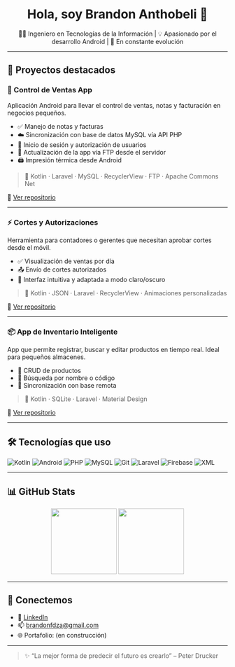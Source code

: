 <h1 align="center">Hola, soy Brandon Anthobeli 👋</h1>
<p align="center">🧑‍💻 Ingeniero en Tecnologías de la Información | 💡 Apasionado por el desarrollo Android | 🚀 En constante evolución</p>

---

## 🚀 Proyectos destacados

### 📱 Control de Ventas App
Aplicación Android para llevar el control de ventas, notas y facturación en negocios pequeños.
- ✅ Manejo de notas y facturas
- ☁️ Sincronización con base de datos MySQL vía API PHP
- 🔐 Inicio de sesión y autorización de usuarios
- 🔄 Actualización de la app vía FTP desde el servidor
- 🖨️ Impresión térmica desde Android

> 📌 Kotlin · Laravel · MySQL · RecyclerView · FTP · Apache Commons Net

🔗 [Ver repositorio](https://github.com/Brandonn1997/ZapMex.git)

---

### ⚡ Cortes y Autorizaciones
Herramienta para contadores o gerentes que necesitan aprobar cortes desde el móvil.
- ✅ Visualización de ventas por día
- 📤 Envío de cortes autorizados
- 🎨 Interfaz intuitiva y adaptada a modo claro/oscuro

> 📌 Kotlin · JSON · Laravel · RecyclerView · Animaciones personalizadas

🔗 [Ver repositorio](https://github.com/Brandonn1997/ZapMex.git)

---

### 📦 App de Inventario Inteligente
App que permite registrar, buscar y editar productos en tiempo real. Ideal para pequeños almacenes.
- 🧾 CRUD de productos
- 🔎 Búsqueda por nombre o código
- 📶 Sincronización con base remota

> 📌 Kotlin · SQLite · Laravel · Material Design

🔗 [Ver repositorio](https://github.com/Brandonn1997/ZapMex.git)

---

## 🛠️ Tecnologías que uso

![Kotlin](https://img.shields.io/badge/-Kotlin-0095D5?style=for-the-badge&logo=kotlin&logoColor=white)
![Android](https://img.shields.io/badge/-Android-3DDC84?style=for-the-badge&logo=android&logoColor=white)
![PHP](https://img.shields.io/badge/-PHP-777BB4?style=for-the-badge&logo=php&logoColor=white)
![MySQL](https://img.shields.io/badge/-MySQL-4479A1?style=for-the-badge&logo=mysql&logoColor=white)
![Git](https://img.shields.io/badge/-Git-F05032?style=for-the-badge&logo=git&logoColor=white)
![Laravel](https://img.shields.io/badge/-Laravel-FF2D20?style=for-the-badge&logo=laravel&logoColor=white)
![Firebase](https://img.shields.io/badge/-Firebase-FFCA28?style=for-the-badge&logo=firebase&logoColor=black)
![XML](https://img.shields.io/badge/-XML-FFA500?style=for-the-badge)

---

## 📊 GitHub Stats

<p align="center">
  <img src="https://github-readme-stats.vercel.app/api?username=Brandonn1997&show_icons=true&theme=radical" height="150"/>
  <img src="https://github-readme-stats.vercel.app/api/top-langs/?username=Brandonn1997&layout=compact&theme=radical" height="150"/>
</p>

---

## 🤝 Conectemos

- 💼 [LinkedIn](https://linkedin.com/in/brandonfdz)
- 📫 brandonfdza@gmail.com
- 🌐 Portafolio: (en construcción)

---

> ✨ “La mejor forma de predecir el futuro es crearlo” – Peter Drucker






<!--<h1 align="center">Hi 👋, I'm Brandon</h1>
<h3 align="center">A passionate developer from México</h3>
<br>

<p> 
  I am a developer with experience in HTML, CSS, Kotlin, etc. I am passionate about creating visually appealing and easy to     use websites and mobile apps. Always eager to learn new technologies and improve my skills.
 </p>
 
<br>

<p align="left"> <a href="https://github.com/ryo-ma/github-profile-trophy"><img src="https://github-profile-trophy.vercel.app/?username=brandonn1997" alt="brandonn1997" /></a> </p>

<p align="left"> <a href="https://twitter.com/brandonanth" target="blank"><img src="https://img.shields.io/twitter/follow/brandonanth?logo=twitter&style=for-the-badge" alt="brandonanth" /></a> </p>

<h3 align="left">Connect with me:</h3>
<p align="left">
<a href="https://twitter.com/brandonanth" target="blank"><img align="center" src="https://raw.githubusercontent.com/rahuldkjain/github-profile-readme-generator/master/src/images/icons/Social/twitter.svg" alt="brandonanth" height="30" width="40" /></a>
<a href="https://linkedin.com/in/brandonfdz" target="blank"><img align="center" src="https://raw.githubusercontent.com/rahuldkjain/github-profile-readme-generator/master/src/images/icons/Social/linked-in-alt.svg" alt="brandonfdz" height="30" width="40" /></a>
</p>

<h3 align="left">Languages and Tools:</h3>
<p align="left"> <a href="https://developer.android.com" target="_blank" rel="noreferrer"> <img src="https://raw.githubusercontent.com/devicons/devicon/master/icons/android/android-original-wordmark.svg" alt="android" width="40" height="40"/>  </a> <a href="https://www.w3schools.com/css/" target="_blank" rel="noreferrer"> <img src="https://raw.githubusercontent.com/devicons/devicon/master/icons/css3/css3-original-wordmark.svg" alt="css3" width="40" height="40"/> </a> <a href="https://www.w3.org/html/" target="_blank" rel="noreferrer"> <img src="https://raw.githubusercontent.com/devicons/devicon/master/icons/html5/html5-original-wordmark.svg" alt="html5" width="40" height="40"/> </a> <a href="https://www.java.com" target="_blank" rel="noreferrer"> <img src="https://raw.githubusercontent.com/devicons/devicon/master/icons/java/java-original.svg" alt="java" width="40" height="40"/> </a> <a href="https://developer.mozilla.org/en-US/docs/Web/JavaScript" target="_blank" rel="noreferrer"> <img src="https://raw.githubusercontent.com/devicons/devicon/master/icons/javascript/javascript-original.svg" alt="javascript" width="40" height="40"/> </a> <a href="https://kotlinlang.org" target="_blank" rel="noreferrer"> <img src="https://www.vectorlogo.zone/logos/kotlinlang/kotlinlang-icon.svg" alt="kotlin" width="40" height="40"/> </a> <a href="https://www.microsoft.com/en-us/sql-server" target="_blank" rel="noreferrer"> <img src="https://www.svgrepo.com/show/303229/microsoft-sql-server-logo.svg" alt="mssql" width="40" height="40"/> </a> <a href="https://www.mysql.com/" target="_blank" rel="noreferrer"> <img src="https://raw.githubusercontent.com/devicons/devicon/master/icons/mysql/mysql-original-wordmark.svg" alt="mysql" width="40" height="40"/> </a> <a href="https://www.photoshop.com/en" target="_blank" rel="noreferrer"> <img src="https://raw.githubusercontent.com/devicons/devicon/master/icons/photoshop/photoshop-line.svg" alt="photoshop" width="40" height="40"/> </a> <a href="https://www.php.net" target="_blank" rel="noreferrer"> <img src="https://raw.githubusercontent.com/devicons/devicon/master/icons/php/php-original.svg" alt="php" width="40" height="40"/> </a> <a href="https://postman.com" target="_blank" rel="noreferrer"> <img src="https://www.vectorlogo.zone/logos/getpostman/getpostman-icon.svg" alt="postman" width="40" height="40"/> </a> <a href="https://www.sqlite.org/" target="_blank" rel="noreferrer"> <img src="https://www.vectorlogo.zone/logos/sqlite/sqlite-icon.svg" alt="sqlite" width="40" height="40"/> </a> </p>

<p><img align="left" src="https://github-readme-stats.vercel.app/api/top-langs?username=brandonn1997&show_icons=true&locale=en&layout=compact" alt="brandonn1997" /></p>

<p>&nbsp;<img align="center" src="https://github-readme-stats.vercel.app/api?username=brandonn1997&show_icons=true&locale=en" alt="brandonn1997" /></p>

<p><img align="center" src="https://github-readme-streak-stats.herokuapp.com/?user=brandonn1997&" alt="brandonn1997" /></p>


-->




<!--## Hey there 👋 I'm Brandon Fernandez.

Welcome to my GitHub Profile! 

___

I am a developer with experience in HTML, CSS, Kotlin, etc. I am passionate about creating visually appealing and easy to use websites and mobile apps. Always eager to learn new technologies and improve my skills.

<br>

#### Skills & Tools:

[![My Skills](https://skillicons.dev/icons?i=html,css,js,mysql,androidstudio,kotlin,java,php,vscode,github,ps,discord)](https://skillicons.dev)


<br>

### Socials:

[![github](https://skillicons.dev/icons?i=github)](https://twitter.com/BrandonAnth)
[![linkedin](https://skillicons.dev/icons?i=linkedin)](https://www.linkedin.com/in/brandonfdz/)
[![twitter](https://skillicons.dev/icons?i=twitter)](https://twitter.com/BrandonAnth)-->





<!--
**Brandonn1997/Brandonn1997** is a ✨ _special_ ✨ repository because its `README.md` (this file) appears on your GitHub profile.

Here are some ideas to get you started:

- 🔭 I’m currently working on ...
- 🌱 I’m currently learning ...
- 👯 I’m looking to collaborate on ...
- 🤔 I’m looking for help with ...
- 💬 Ask me about ...
- 📫 How to reach me: ...
- 😄 Pronouns: ...
- ⚡ Fun fact: ...
-->

